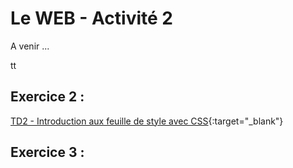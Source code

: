 # Le WEB - Activité 2

A venir ...

tt
## Exercice 2 :
[TD2 - Introduction aux feuille de style avec CSS](./ressources/Act2-feuille-de-style-CSS.pdf){:target="_blank"}   

## Exercice 3 : 
<!-- [TD3 - Découverte des tableaux en HTML](./ressources/Act3-HTML-tableau.pdf){:target="_blank"}  -->